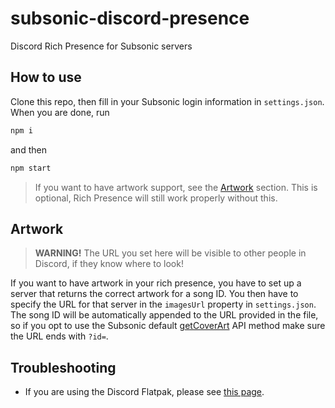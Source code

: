 # subsonic-discord-presence
Discord Rich Presence for Subsonic servers

## How to use
Clone this repo, then fill in your Subsonic login information in `settings.json`. When you are done, run
```sh
npm i
```
and then
```sh
npm start
```

> If you want to have artwork support, see the [Artwork](#artwork) section. This is optional, Rich Presence will still work properly without this.

## Artwork
> **WARNING!** The URL you set here will be visible to other people in Discord, if they know where to look!

If you want to have artwork in your rich presence, you have to set up a server that returns the correct artwork for a song ID. You then have to specify the URL for that server in the `imagesUrl` property in `settings.json`. The song ID will be automatically appended to the URL provided in the file, so if you opt to use the Subsonic default [getCoverArt](http://www.subsonic.org/pages/api.jsp#getCoverArt) API method make sure the URL ends with `?id=`.

## Troubleshooting
 - If you are using the Discord Flatpak, please see [this page](https://github.com/flathub/com.discordapp.Discord/wiki/Rich-Precense-(discord-rpc)).
